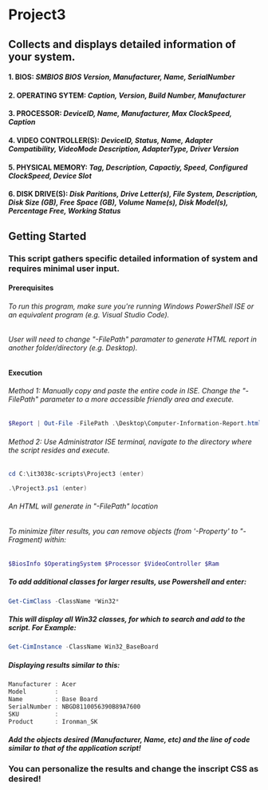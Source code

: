 # Project3
## Collects and displays detailed information of your system.
#### 1. BIOS: _SMBIOS BIOS Version, Manufacturer, Name, SerialNumber_
#### 2. OPERATING SYTEM:  _Caption, Version, Build Number, Manufacturer_
#### 3. PROCESSOR:  _DeviceID, Name, Manufacturer, Max ClockSpeed, Caption_
#### 4. VIDEO CONTROLLER(S): _DeviceID, Status, Name, Adapter Compatibility, VideoMode Description, AdapterType, Driver Version_
#### 5. PHYSICAL MEMORY: _Tag, Description, Capactiy, Speed, Configured ClockSpeed, Device Slot_ 
#### 6. DISK DRIVE(S): _Disk Paritions, Drive Letter(s), File System, Description, Disk Size (GB), Free Space (GB), Volume Name(s), Disk Model(s), Percentage Free, Working Status_

## Getting Started
### This script gathers specific detailed information of system and requires minimal user input.

#### Prerequisites
###### To run this program, make sure you're running Windows PowerShell ISE or an equivalent program (e.g. Visual Studio Code). 
###### User will need to change "-FilePath" paramater to generate HTML report in another folder/directory (e.g. Desktop). 

#### Execution
###### Method 1: Manually copy and paste the entire code in ISE. Change the "-FilePath" parameter to a more accessible friendly area and execute.
```Powershell
$Report | Out-File -FilePath .\Desktop\Computer-Information-Report.html
```
###### Method 2: Use Administrator ISE terminal, navigate to the directory where the script resides and execute.
```Powershell
cd C:\it3038c-scripts\Project3 (enter)
```
```Powershell
.\Project3.ps1 (enter)
```
###### An HTML will generate in "-FilePath" location

###### To minimize filter results, you can remove objects (from '-Property' to "-Fragment) within: 
```PowerShell
$BiosInfo $OperatingSystem $Processor $VideoController $Ram 
``` 
##### To add additional classes for larger results, use Powershell and enter: 
```PowerShell
Get-CimClass -ClassName *Win32*
``` 
##### This will display all Win32 classes, for which to search and add to the script. For Example:
```PowerShell
Get-CimInstance -ClassName Win32_BaseBoard
``` 
##### Displaying results similar to this:
```PowerShell
Manufacturer : Acer
Model        :
Name         : Base Board
SerialNumber : NBGD8110056390B89A7600
SKU          :
Product      : Ironman_SK
``` 
##### Add the objects desired (Manufacturer, Name, etc) and the line of code similar to that of the application script!

### You can personalize the results and change the inscript CSS as desired!


